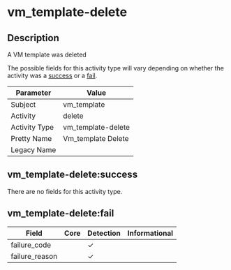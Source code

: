 vm_template-delete
==================

Description
-----------
A VM template was deleted

The possible fields for this activity type will vary depending on whether the activity was a [success](#vm_template-deletesuccess) or a [fail](#vm_template-deletefail).

| Parameter     | Value              |
| ------------- | ------------------ |
| Subject       | vm_template        |
| Activity      | delete             |
| Activity Type | vm_template-delete |
| Pretty Name   | Vm_template Delete |
| Legacy Name   |                    |

vm_template-delete:success
--------------------------

There are no fields for this activity type.


vm_template-delete:fail
-----------------------

| Field          | Core | Detection | Informational |
| -------------- | ---- | --------- | ------------- |
| failure_code   |      | &#10003;  |               |
| failure_reason |      | &#10003;  |               |